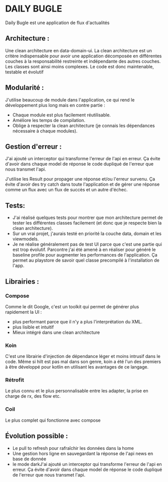 # DAILY BUGLE
Daily Bugle est une application de flux d'actualités


## Architecture :
Une clean architecture en data-domain-ui.
La clean architecture est un critère indispensable pour avoir une application décomposée en différentes couches à la responsabilité restreinte et indépendante des autres couches. Les classes sont ainsi moins complexes. Le code est donc maintenable, testable et évolutif

## Modularité :
J'utilise beaucoup de module dans l'application, ce qui rend le développement plus long mais en contre partie :
- Chaque module est plus facilement réutilisable.
- Améliore les temps de compilation. 
- Oblige à respecter la clean architecture (je connais les dépendances nécessaire à chaque modules).


## Gestion d'erreur :
J'ai ajouté un interceptor qui transforme l'erreur de l'api en erreur. Ça évite d'avoir dans chaque model de réponse le code dupliqué de l'erreur que nous transmet l'api. 

J'utilise les Result pour propager une réponse et/ou l'erreur survenu.  Ça évite d'avoir des try catch dans toute l'application et de gérer une réponse comme un flux avec un flux de succès et un autre d'échec. 


## Tests:
- J'ai réalisé quelques tests pour montrer que mon architecture permet de tester les différentes classes facilement (et donc que je respecte bien la clean architecture). 
- Sur un vrai projet, j'aurais testé en priorité la couche data, domain et les viewmodels.
- Je ne réalise généralement pas de test UI parce que c'est une partie qui est trop évolutif. Parcontre j'ai été amené à en réaliser pour généré le baseline profile pour augmenter les performances de l'application. Ça permet au playstore de savoir quel classe precompilé à l'installation de l'app. 


## Librairies :
### Compose
Comme le dit Google, c'est un toolkit qui permet de générer plus rapidement la UI : 
- plus performant parce que il n'y a plus l'interprétation du XML.
-  plus lisible et intuitif
-  Mieux intégré dans une clean architecture

### Koin
C'est une librairie d'injection de dépendance léger et moins intrusif dans le code. Même si hilt est pas mal dans son genre, koin a été l'un des premiers à être développé pour kotlin en utilisant les avantages de ce langage.

### Rétrofit 
Le plus connu et le plus personnalisable entre les adapter, la prise en charge de rx, des flow etc. 

### Coil
Le plus complet qui fonctionne avec compose


## Évolution possible :
- Le pull to refresh pour rafraîchir les données dans la home
- Une gestion hors ligne en sauvegardant la réponse de l'api news en base de donnée
- le mode darkJ'ai ajouté un interceptor qui transforme l'erreur de l'api en erreur. Ça évite d'avoir dans chaque model de réponse le code dupliqué de l'erreur que nous transmet l'api. 
